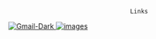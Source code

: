                                       Links
<a href="mailto: conwayshawn33@gamil.com">![Gmail-Dark](https://github.com/shawnway210/shawnway210/assets/138731667/6def6238-5213-4276-b6da-75ce20bc1cd2) 
<a href="https://www.linkedin.com/in/shawn-conway-offthestem/">![images](https://github.com/shawnway210/shawnway210/assets/138731667/775ef847-f777-4328-8546-fdb266353a6c)




